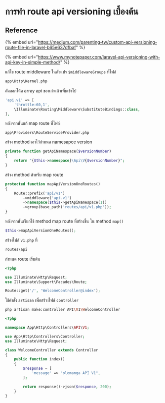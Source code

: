 # การทำ route api versioning เบื้องต้น

## Reference

{% embed url="https://medium.com/parenting-tw/custom-api-versioning-route-file-in-laravel-b65e637dfbaf" %}

{% embed url="https://www.mynotepaper.com/laravel-api-versioning-with-api-key-in-simple-method/" %}



แก้ไข route middleware ในตัวแปร `$middlewareGroups` ที่ไฟล์

```php
app\Http\Kernel.php
```

คัดลอกโค้ด array api ของเก่าแล้วเพิ่มเข้าไป

```php
'api.v1' => [
    'throttle:60,1',
    \Illuminate\Routing\Middleware\SubstituteBindings::class,
],
```

หลังจากนั้นแก้ map route ที่ไฟล์

```text
app\Providers\RouteServiceProvider.php
```

สร้าง method เอาไว้กำหนด namesapce version

```php
private function getApiNamespace($versionNumber)
{
    return "{$this->namespace}\Api\V{$versionNumber}";
}
```

สร้าง method สำหรับ map route

```php
protected function mapApiVersionOneRoutes()
{
    Route::prefix('api/v1')
        ->middleware('api.v1')
        ->namespace($this->getApiNamespace(1))
        ->group(base_path('routes/api/v1.php'));
}
```

หลังจากนั้นเรียกใช้ method map route ที่สร้างขึ้น ใน method `map()`

```php
$this->mapApiVersionOneRoutes();
```

สร้างไฟล์ `v1.php` ที่

```php
routes\api
```

กำหนด route เริ่มต้น

```php
<?php

use Illuminate\Http\Request;
use Illuminate\Support\Facades\Route;

Route::get('/', 'WelcomeController@index');

```

ใช้คำสั่ง `artisan` เพื่อสร้างไฟล์ `controller`

```bash
php artisan make:controller API\V1\WelcomeController
```

```php
<?php

namespace App\Http\Controllers\API\V1;

use App\Http\Controllers\Controller;
use Illuminate\Http\Request;

class WelcomeController extends Controller
{
    public function index()
    {
        $response = [
            'message' => "olomanga API V1",
        ];

        return response()->json($response, 200);
    }
}
```

